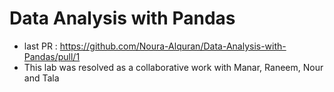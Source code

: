 # Data Analysis with Pandas

* last PR : https://github.com/Noura-Alquran/Data-Analysis-with-Pandas/pull/1
* This lab was resolved as a collaborative work with Manar, Raneem, Nour and Tala
